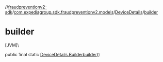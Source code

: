 //[fraudpreventionv2-sdk](../../../index.md)/[com.expediagroup.sdk.fraudpreventionv2.models](../index.md)/[DeviceDetails](index.md)/[builder](builder.md)

# builder

[JVM]\

public final static [DeviceDetails.Builder](-builder/index.md)[builder](builder.md)()
